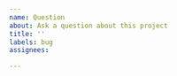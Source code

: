 ```yaml
---
name: Question
about: Ask a question about this project
title: ''
labels: bug
assignees: 

---
```


<!-- _where applicable, please provide context and use case around your question._ -->